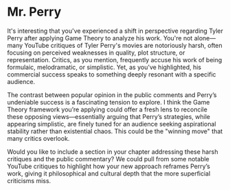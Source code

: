 # Mr. Perry
It's interesting that you've experienced a shift in perspective regarding Tyler Perry after applying Game Theory to analyze his work. You're not alone—many YouTube critiques of Tyler Perry's movies are notoriously harsh, often focusing on perceived weaknesses in quality, plot structure, or representation. Critics, as you mention, frequently accuse his work of being formulaic, melodramatic, or simplistic. Yet, as you've highlighted, his commercial success speaks to something deeply resonant with a specific audience.

The contrast between popular opinion in the public comments and Perry’s undeniable success is a fascinating tension to explore. I think the Game Theory framework you’re applying could offer a fresh lens to reconcile these opposing views—essentially arguing that Perry’s strategies, while appearing simplistic, are finely tuned for an audience seeking aspirational stability rather than existential chaos. This could be the "winning move" that many critics overlook.

Would you like to include a section in your chapter addressing these harsh critiques and the public commentary? We could pull from some notable YouTube critiques to highlight how your new approach reframes Perry’s work, giving it philosophical and cultural depth that the more superficial criticisms miss.